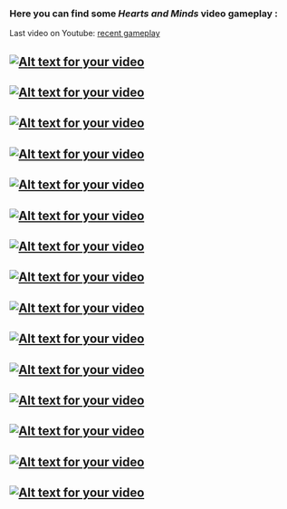 ### Here you can find some _Hearts and Minds_ video gameplay :

Last video on Youtube: [recent gameplay](https://www.youtube.com/results?search_query=%22h%26m%22+OR+%22hearts+and+minds%22+arma+3&sp=CAI%253D)

## [![Alt text for your video](http://img.youtube.com/vi/FPnpk7J5nUg/0.jpg)](https://www.youtube.com/watch?v=FPnpk7J5nUg)

## [![Alt text for your video](http://img.youtube.com/vi/OEryfSE4wJ8/0.jpg)](https://www.youtube.com/watch?v=OEryfSE4wJ8&index=7&list=PLCO73-XpzlLQ3Y6qi0Zjoc8i6WHDBqVZs)

## [![Alt text for your video](http://img.youtube.com/vi/U4083w96Nxo/0.jpg)](https://www.youtube.com/watch?v=U4083w96Nxo)

## [![Alt text for your video](http://img.youtube.com/vi/ZaWCaqmEYkA/0.jpg)](https://www.youtube.com/watch?v=ZaWCaqmEYkA)

## [![Alt text for your video](http://img.youtube.com/vi/G_IxEwdMPN4/0.jpg)](https://www.youtube.com/watch?v=G_IxEwdMPN4)

## [![Alt text for your video](http://img.youtube.com/vi/Xc6CWKEsq00/0.jpg)](https://www.youtube.com/watch?v=Xc6CWKEsq00)

## [![Alt text for your video](http://img.youtube.com/vi/tqdYO-Fql6Q/0.jpg)](https://www.youtube.com/watch?v=tqdYO-Fql6Q)

## [![Alt text for your video](http://img.youtube.com/vi/vwbeYlypzd8/0.jpg)](https://www.youtube.com/watch?v=vwbeYlypzd8)

## [![Alt text for your video](http://img.youtube.com/vi/Nmmo3FOvt3Q/0.jpg)](https://youtu.be/Nmmo3FOvt3Q)

## [![Alt text for your video](http://img.youtube.com/vi/fxyx3FgMsUE/0.jpg)](https://www.youtube.com/watch?v=fxyx3FgMsUE)

## [![Alt text for your video](http://img.youtube.com/vi/FVIYoXiXWUk/0.jpg)](https://www.youtube.com/watch?v=FVIYoXiXWUk)

## [![Alt text for your video](http://img.youtube.com/vi/Rq53n7RbILo/0.jpg)](https://www.youtube.com/watch?v=Rq53n7RbILo)

## [![Alt text for your video](http://img.youtube.com/vi/oebtALYemm8/0.jpg)](https://www.youtube.com/watch?v=oebtALYemm8)


## [![Alt text for your video](http://img.youtube.com/vi/2MC6SPA5AXI/0.jpg)](https://www.youtube.com/watch?v=2MC6SPA5AXI)

## [![Alt text for your video](http://img.youtube.com/vi/dTcfUv2V8Kc/0.jpg)](https://youtu.be/dTcfUv2V8Kc?t=1315)

